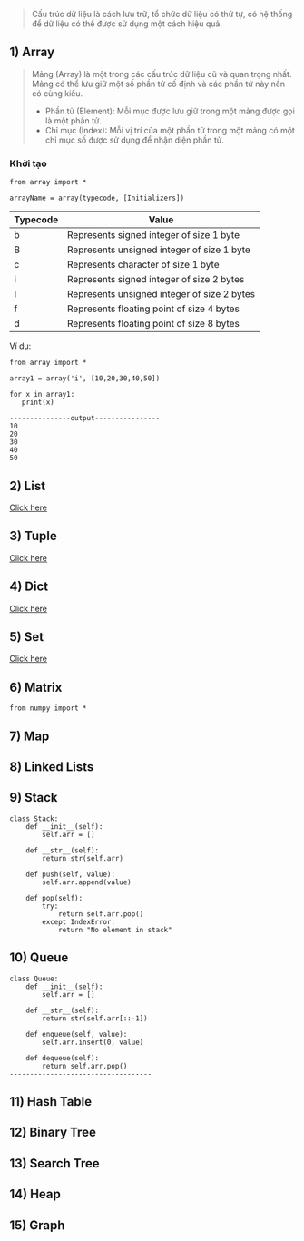 >Cấu trúc dữ liệu là cách lưu trữ, tổ chức dữ liệu có thứ tự, có hệ thống để dữ liệu có thể được 
sử dụng một cách hiệu quả.

## 1) Array
>Mảng (Array) là một trong các cấu trúc dữ liệu cũ và quan trọng nhất. Mảng có thể lưu giữ 
một số phần tử cố định và các phần tử này nền có cùng kiểu.
> - Phần tử (Element): Mỗi mục được lưu giữ trong một mảng được gọi là một phần tử.
> - Chỉ mục (Index): Mỗi vị trí của một phần tử trong một mảng có một chỉ mục số được sử dụng để 
nhận diện phần tử.
 
### Khởi tạo
```
from array import *

arrayName = array(typecode, [Initializers])
```
|Typecode|Value|
|--------|-----|
|b	|Represents signed integer of size 1 byte|
|B	|Represents unsigned integer of size 1 byte|
|c	|Represents character of size 1 byte|
|i	|Represents signed integer of size 2 bytes|
|I	|Represents unsigned integer of size 2 bytes|
|f	|Represents floating point of size 4 bytes|
|d	|Represents floating point of size 8 bytes|

Ví dụ:
```
from array import *

array1 = array('i', [10,20,30,40,50])

for x in array1:
   print(x)
   
---------------output----------------
10
20
30
40
50
```

## 2) List
<a href="https://github.com/dung1101/python_basic/blob/master/docs/list_tuple.md" target="_blank">Click here</a>
## 3) Tuple
<a href="https://github.com/dung1101/python_basic/blob/master/docs/list_tuple.md" target="_blank">Click here</a>
## 4) Dict
<a href="https://github.com/dung1101/python_basic/blob/master/docs/set_dict.md" target="_blank">Click here</a>
## 5) Set
<a href="https://github.com/dung1101/python_basic/blob/master/docs/set_dict.md" target="_blank">Click here</a>

## 6) Matrix
```
from numpy import *
```
## 7) Map
## 8) Linked Lists
## 9) Stack
```
class Stack:
    def __init__(self):
        self.arr = []
    
    def __str__(self):
        return str(self.arr)
        
    def push(self, value):
        self.arr.append(value)
        
    def pop(self):
        try:
            return self.arr.pop()
        except IndexError:
            return "No element in stack"
```

## 10) Queue
```
class Queue:
    def __init__(self):
        self.arr = []

    def __str__(self):
        return str(self.arr[::-1])

    def enqueue(self, value):
        self.arr.insert(0, value)

    def dequeue(self):
        return self.arr.pop()
-----------------------------------        

```

## 11) Hash Table
## 12) Binary Tree
## 13) Search Tree
## 14) Heap
## 15) Graph